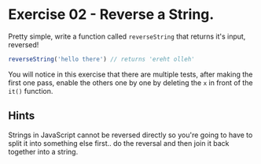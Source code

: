 # Exercise 02 - Reverse a String.

Pretty simple, write a function called `reverseString` that returns it's input, reversed!

```javascript
reverseString('hello there') // returns 'ereht olleh'
```

You will notice in this exercise that there are multiple tests, after making the first one pass, enable the others one by one by deleting the `x` in front of the `it()` function.

## Hints
Strings in JavaScript cannot be reversed directly so you're going to have to split it into something else first.. do the reversal and then join it back together into a string.

